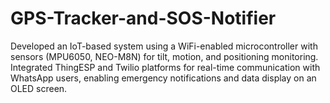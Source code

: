 # GPS-Tracker-and-SOS-Notifier
Developed an IoT-based system using a WiFi-enabled microcontroller with sensors (MPU6050, NEO-M8N) for tilt, motion, and positioning monitoring. Integrated ThingESP and Twilio platforms for real-time communication with WhatsApp users, enabling emergency notifications and data display on an OLED screen.
